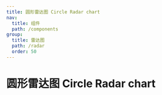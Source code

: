 ```yaml
---
title: 圆形雷达图 Circle Radar chart
nav:
  title: 组件
  path: /components
group:
  title: 雷达图
  path: /radar
  order: 50
---
```


# 圆形雷达图 Circle Radar chart

<code src="./.demos/circle.tsx"></code>

